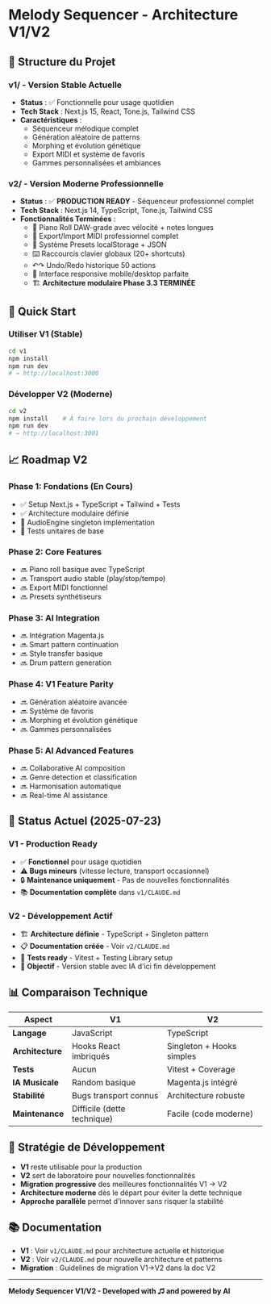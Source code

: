 # Melody Sequencer - Architecture V1/V2

## 📁 Structure du Projet

### **v1/** - Version Stable Actuelle
- **Status** : ✅ Fonctionnelle pour usage quotidien
- **Tech Stack** : Next.js 15, React, Tone.js, Tailwind CSS
- **Caractéristiques** :
  - Séquenceur mélodique complet
  - Génération aléatoire de patterns  
  - Morphing et évolution génétique
  - Export MIDI et système de favoris
  - Gammes personnalisées et ambiances

### **v2/** - Version Moderne Professionnelle
- **Status** : ✅ **PRODUCTION READY** - Séquenceur professionnel complet
- **Tech Stack** : Next.js 14, TypeScript, Tone.js, Tailwind CSS
- **Fonctionnalités Terminées** :
  - 🎹 Piano Roll DAW-grade avec vélocité + notes longues
  - 🎵 Export/Import MIDI professionnel complet
  - 💾 Système Presets localStorage + JSON
  - ⌨️ Raccourcis clavier globaux (20+ shortcuts)
  - ↶↷ Undo/Redo historique 50 actions
  - 📱 Interface responsive mobile/desktop parfaite
  - 🏗️ **Architecture modulaire Phase 3.3 TERMINÉE**

## 🚀 Quick Start

### Utiliser V1 (Stable)
```bash
cd v1
npm install
npm run dev
# → http://localhost:3000
```

### Développer V2 (Moderne)
```bash
cd v2
npm install    # À faire lors du prochain développement
npm run dev    
# → http://localhost:3001
```

## 📈 Roadmap V2

### Phase 1: Fondations (En Cours)
- ✅ Setup Next.js + TypeScript + Tailwind + Tests
- ✅ Architecture modulaire définie
- 🚧 AudioEngine singleton implémentation
- 🚧 Tests unitaires de base

### Phase 2: Core Features
- 🔜 Piano roll basique avec TypeScript
- 🔜 Transport audio stable (play/stop/tempo)
- 🔜 Export MIDI fonctionnel
- 🔜 Presets synthétiseurs

### Phase 3: AI Integration
- 🔜 Intégration Magenta.js
- 🔜 Smart pattern continuation
- 🔜 Style transfer basique
- 🔜 Drum pattern generation

### Phase 4: V1 Feature Parity
- 🔜 Génération aléatoire avancée
- 🔜 Système de favoris
- 🔜 Morphing et évolution génétique
- 🔜 Gammes personnalisées

### Phase 5: AI Advanced Features
- 🔜 Collaborative AI composition
- 🔜 Genre detection et classification
- 🔜 Harmonisation automatique
- 🔜 Real-time AI assistance

## 🔄 Status Actuel (2025-07-23)

### V1 - Production Ready
- ✅ **Fonctionnel** pour usage quotidien
- ⚠️ **Bugs mineurs** (vitesse lecture, transport occasionnel)
- 🔒 **Maintenance uniquement** - Pas de nouvelles fonctionnalités
- 📚 **Documentation complète** dans `v1/CLAUDE.md`

### V2 - Développement Actif
- 🏗️ **Architecture définie** - TypeScript + Singleton pattern
- 📋 **Documentation créée** - Voir `v2/CLAUDE.md`
- 🧪 **Tests ready** - Vitest + Testing Library setup
- 🎯 **Objectif** - Version stable avec IA d'ici fin développement

## 📊 Comparaison Technique

| Aspect | V1 | V2 |
|--------|----|----|
| **Langage** | JavaScript | TypeScript |
| **Architecture** | Hooks React imbriqués | Singleton + Hooks simples |
| **Tests** | Aucun | Vitest + Coverage |
| **IA Musicale** | Random basique | Magenta.js intégré |
| **Stabilité** | Bugs transport connus | Architecture robuste |
| **Maintenance** | Difficile (dette technique) | Facile (code moderne) |

## 🎯 Stratégie de Développement

- **V1** reste utilisable pour la production
- **V2** sert de laboratoire pour nouvelles fonctionnalités
- **Migration progressive** des meilleures fonctionnalités V1 → V2
- **Architecture moderne** dès le départ pour éviter la dette technique
- **Approche parallèle** permet d'innover sans risquer la stabilité

## 📚 Documentation

- **V1** : Voir `v1/CLAUDE.md` pour architecture actuelle et historique
- **V2** : Voir `v2/CLAUDE.md` pour nouvelle architecture et patterns
- **Migration** : Guidelines de migration V1→V2 dans la doc V2

---

**Melody Sequencer V1/V2 - Developed with ♫ and powered by AI**